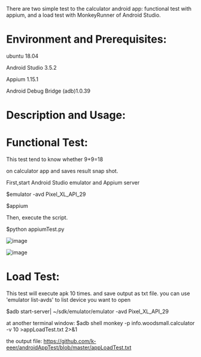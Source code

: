There are two simple test to the calculator android app: functional test with appium, and a load test with MonkeyRunner of Android Studio.

# Environment and Prerequisites:

ubuntu 18.04

Android Studio 3.5.2

Appium 1.15.1

Android Debug Bridge (adb)1.0.39


# Description and Usage:
# Functional Test:
This test tend to know whether 9+9=18

on calculator app and saves result snap shot.

First,start Android Studio emulator and Appium server

$emulator -avd Pixel_XL_API_29

$appium


Then, execute the script.

$python appiumTest.py

![image](https://github.com/k-eeer/appiumTest/blob/master/appiumTestInPython.png)


![image](https://github.com/k-eeer/appiumTest/blob/master/addtionResult.png)

# Load Test:
This test will execute apk 10 times. and save output as txt file.
you can use 'emulator list-avds' to list device you want to open

$adb start-server| ~/sdk/emulator/emulator -avd Pixel_XL_API_29




at another terminal window:
$adb shell monkey -p info.woodsmall.calculator -v 10 >appLoadTest.txt 2>&1

the output file: https://github.com/k-eeer/androidAppTest/blob/master/appLoadTest.txt

